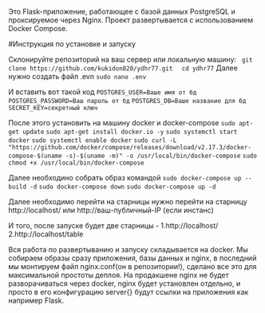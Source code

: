 Это Flask-приложение, работающее с базой данных PostgreSQL и проксируемое через Nginx. Проект развертывается с использованием Docker Compose.

#Инструкция по установке и запуску

Склонируйте репозиторий на ваш сервер или локальную машину:
`  git clone https://github.com/kukidon820/ydhr77.git `
`  cd ydhr77`
Далее нужно создать файл .evn 
  `sudo nano .env`

И вставить вот такой код 
  `POSTGRES_USER=Ваше имя от бд`
`POSTGRES_PASSWORD=Ваш пароль от бд`
`POSTGRES_DB=Ваше название для бд`
`SECRET_KEY=секретный ключ`

После этого установить на машину docker и docker-compose
`sudo apt-get update`
`sudo apt-get install docker.io -y`
`sudo systemctl start docker`
`sudo systemctl enable docker`
`sudo curl -L "https://github.com/docker/compose/releases/download/v2.17.3/docker-compose-$(uname -s)-$(uname -m)" -o /usr/local/bin/docker-compose`
`sudo chmod +x /usr/local/bin/docker-compose`

Далее необходино собрать образ командой 
`sudo docker-compose up --build -d`
`sudo docker-compose down`
`sudo docker-compose up -d`

Далее необходимо перейти на старницы нужно перейти на старницу http://localhost/ или http://ваш-публичный-IP (если инстанс)

И того, после запуске будет две старницы -
  1.http://localhost/
  2.http://localhost/table

Вся работа по развертыванию и запуску складывается на docker. 
Мы собираем образы сразу приложения, базы данных и nginx, в последний мы монтируем файл nginx.conf(он в репозитории!), сделано все это для максимальной простоты деплоя.
На продакшене nginx не будет разворачиваться через docker, nginx будет установлен отдельно, и просто в его конфигурацию server{} будут ссылки на приложения как например Flask.

